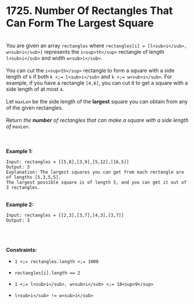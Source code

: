 # 1725. Number Of Rectangles That Can Form The Largest Square

<br />You are given an array `rectangles` where `rectangles[i] = [l<sub>i</sub>, w<sub>i</sub>]` represents the `i<sup>th</sup>` rectangle of length `l<sub>i</sub>` and width `w<sub>i</sub>`.<br />
<br />You can cut the `i<sup>th</sup>` rectangle to form a square with a side length of `k` if both `k <;= l<sub>i</sub>` and `k <;= w<sub>i</sub>`. For example, if you have a rectangle `[4,6]`, you can cut it to get a square with a side length of at most `4`.<br />
<br />Let `maxLen` be the side length of the **largest** square you can obtain from any of the given rectangles.<br />
<br />Return <em>the **number** of rectangles that can make a square with a side length of </em>`maxLen`.<br />
<br /> <br />
<br />**Example 1:**<br />
```
Input: rectangles = [[5,8],[3,9],[5,12],[16,5]]
Output: 3
Explanation: The largest squares you can get from each rectangle are of lengths [5,3,5,5].
The largest possible square is of length 5, and you can get it out of 3 rectangles.
```
<br />**Example 2:**<br />
```
Input: rectangles = [[2,3],[3,7],[4,3],[3,7]]
Output: 3
```
<br /> <br />
<br />**Constraints:**<br />

* `1 <;= rectangles.length <;= 1000`

* `rectangles[i].length == 2`

* `1 <;= l<sub>i</sub>, w<sub>i</sub> <;= 10<sup>9</sup>`

* `l<sub>i</sub> != w<sub>i</sub>`